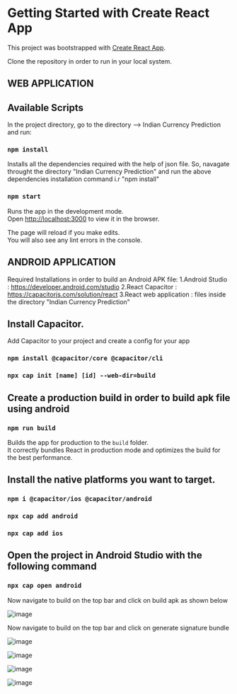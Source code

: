 # Getting Started with Create React App

This project was bootstrapped with [Create React App](https://github.com/facebook/create-react-app).

Clone the repository in order to run in your local system.

## WEB APPLICATION

## Available Scripts

In the project directory, go to the directory --> Indian Currency Prediction and run:


### `npm install`

Installs all the dependencies required with the help of json file.
So, navagate throught the directory "Indian Currency Prediction" and run the above dependencies installation
command i.r "npm install"

### `npm start`

Runs the app in the development mode.\
Open [http://localhost:3000](http://localhost:3000) to view it in the browser.

The page will reload if you make edits.\
You will also see any lint errors in the console.


## ANDROID APPLICATION

Required Installations in order to build an Android APK file:
  1.Android Studio : https://developer.android.com/studio
  2.React Capacitor : https://capacitorjs.com/solution/react
  3.React web application : files inside the directory "Indian Currency Prediction"


## Install Capacitor.
Add Capacitor to your project and create a config for your app

### `npm install @capacitor/core @capacitor/cli`
### `npx cap init [name] [id] --web-dir=build`

## Create a production build in order to build apk file using android

### `npm run build`

Builds the app for production to the `build` folder.\
It correctly bundles React in production mode and optimizes the build for the best performance.



## Install the native platforms you want to target.

### `npm i @capacitor/ios @capacitor/android`
### `npx cap add android`
### `npx cap add ios`

## Open the project in Android Studio with the following command
### `npx cap open android`

Now navigate to build on the top bar and click on build apk as shown below

![image](https://user-images.githubusercontent.com/55684348/122649867-a2443c80-d14d-11eb-9090-9726b3404469.png)

Now navigate to build on the top bar and click on generate signature bundle

![image](https://user-images.githubusercontent.com/55684348/122649971-0a931e00-d14e-11eb-8363-9b8a40a45bc8.png)



![image](https://user-images.githubusercontent.com/55684348/122650003-25659280-d14e-11eb-808e-594a003e2073.png)


![image](https://user-images.githubusercontent.com/55684348/122650037-475f1500-d14e-11eb-902d-b53d03b90db3.png)


![image](https://user-images.githubusercontent.com/55684348/122650047-534ad700-d14e-11eb-84b4-27d9205ee31f.png)



